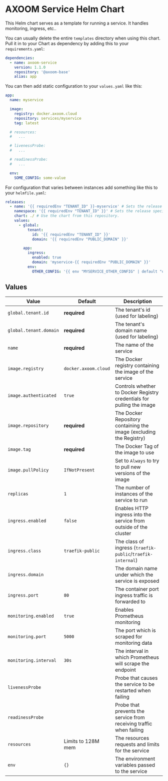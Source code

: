 # AXOOM Service Helm Chart

This Helm chart serves as a template for running a service. It handles monitoring, ingress, etc..  

You can usually delete the entire `templates` directory when using this chart. Pull it in to your Chart as dependency by adding this to your `requirements.yaml`:

```yaml
dependencies:
  - name: axoom-service
    version: 1.1.0
    repository: '@axoom-base'
    alias: app
```

You can then add static configuration to your `values.yaml` like this:

```yaml
app:
  name: myservice

  image:
    registry: docker.axoom.cloud
    repository: services/myservice
    tag: latest

  # resources:
  #   ...

  # livenessProbe:
  #   ...

  # readinessProbe:
  #   ...

  env:
    SOME_CONFIG: some-value
```

For configuration that varies between instances add something like this to your `helmfile.yaml`:

```yaml
releases:
  - name: '{{ requiredEnv "TENANT_ID" }}-myservice' # Sets the release specific asset name, containing the tenant's id.
    namespace: '{{ requiredEnv "TENANT_ID" }}' # Sets the release specific k8s namespace: the tenant's id.
    chart: ./ # Use the chart from this repository.
    values:
      - global:
          tenant:
            id: '{{ requiredEnv "TENANT_ID" }}'
            domain: '{{ requiredEnv "PUBLIC_DOMAIN" }}'

        app:
          ingress:
            enabled: true
            domain: 'myservice-{{ requiredEnv "PUBLIC_DOMAIN" }}'
          env:
            OTHER_CONFIG: '{{ env "MYSERVICE_OTHER_CONFIG" | default "other-value" }}'
```

## Values

| Value                  | Default              | Description                                                           |
|------------------------|----------------------|-----------------------------------------------------------------------|
| `global.tenant.id`     | __required__         | The tenant's id (used for labeling)                                   |
| `global.tenant.domain` | __required__         | The tenant's domain name (used for labeling)                          |
| `name`                 | __required__         | The name of the service                                               |
| `image.registry`       | `docker.axoom.cloud` | The Docker registry containing the image of the service               |
| `image.authenticated`  | `true`               | Controls whether to Docker Registry credentials for pulling the image |
| `image.repository`     | __required__         | The Docker Repository containing the image (excluding the Registry)   |
| `image.tag`            | __required__         | The Docker Tag of the image to use                                    |
| `image.pullPolicy`     | `IfNotPresent`       | Set to `Always` to try to pull new versions of the image              |
| `replicas`             | `1`                  | The number of instances of the service to run                         |
| `ingress.enabled`      | `false`              | Enables HTTP ingress into the service from outside of the cluster     |
| `ingress.class`        | `traefik-public`     | The class of ingress (`traefik-public`/`traefik-internal`)            |
| `ingress.domain`       |                      | The domain name under which the service is exposed                    |
| `ingress.port`         | `80`                 | The container port ingress traffic is forwarded to                    |
| `monitoring.enabled`   | `true`               | Enables Prometheus monitoring                                         |
| `monitoring.port`      | `5000`               | The port which is scraped for monitoring data                         |
| `monitoring.interval`  | `30s`                | The interval in which Prometheus will scrape the endpoint                       |
| `livenessProbe`        |                      | Probe that causes the service to be restarted when failing            |
| `readinessProbe`       |                      | Probe that prevents the service from receiving traffic when failing   |
| `resources`            | Limits to 128M mem   | The resources requests and limits for the service                     |
| `env`                  | `{}`                 | The environment variables passed to the service                       |
